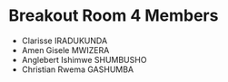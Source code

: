 # Breakout Room 4 Members
- Clarisse IRADUKUNDA
- Amen Gisele MWIZERA
- Anglebert Ishimwe SHUMBUSHO
- Christian Rwema GASHUMBA
